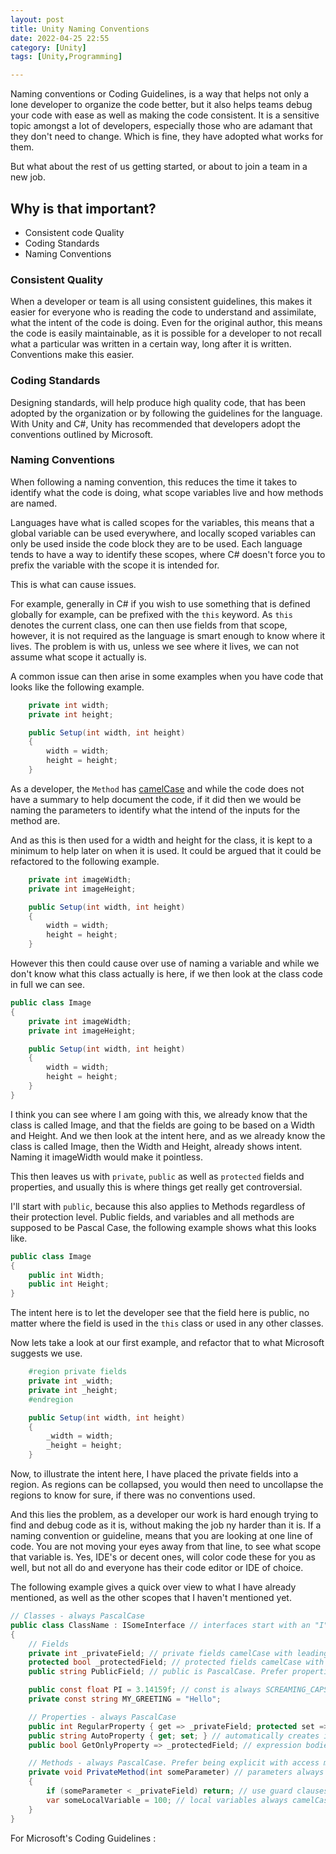```yaml
---
layout: post
title: Unity Naming Conventions
date: 2022-04-25 22:55
category: [Unity]
tags: [Unity,Programming]

---
```


Naming conventions or Coding Guidelines, is a way that helps not only a lone developer to organize the code better, but it also helps teams debug your code with ease as well as making the code consistent. It is a sensitive topic amongst a lot of developers, especially those who are adamant that they don't need to change. Which is fine, they have adopted what works for them.

But what about the rest of us getting started, or about to join a team in a new job.


## Why is that important?

- Consistent code Quality
- Coding Standards
- Naming Conventions



### Consistent Quality
When a developer or team is all using consistent guidelines, this makes it easier for everyone who is reading the code to understand and assimilate, what the intent of the code is doing. Even for the original author, this means the code is easily maintainable, as it is possible for a developer to not recall what a particular was written in a certain way, long after it is written. Conventions make this easier.


### Coding Standards
Designing standards, will help produce high quality code, that has been adopted by the organization or by following the guidelines for the language. With Unity and C#, Unity has recommended that developers adopt the conventions outlined by Microsoft.


### Naming Conventions
When following a naming convention, this reduces the time it takes to identify what the code is doing, what scope variables live and how methods are named.

Languages have what is called scopes for the variables, this means that a global variable can be used everywhere, and locally scoped variables can only be used inside the code block they are to be used. Each language tends to have a way to identify these scopes, where C# doesn't force you to prefix the variable with the scope it is intended for.

This is what can cause issues.

For example, generally in C# if you wish to use something that is defined globally for example, can be prefixed with the `this` keyword. As `this` denotes the current class, one can then use fields from that scope, however, it is not required as the language is smart enough to know where it lives. The problem is with us, unless we see where it lives, we can not assume what scope it actually is.

A common issue can then arise in some examples when you have code that looks like the following example.

```csharp
    private int width;
    private int height;

    public Setup(int width, int height)
    {
        width = width;
        height = height;
    }
```

As a developer, the `Method` has <a href="https://en.wikipedia.org/wiki/Camel_case">camelCase</a> and while the code does not have a summary to help document the code, if it did then we would be naming the parameters to identify what the intend of the inputs for the method are.

And as this is then used for a width and height for the class, it is kept to a minimum to help later on when it is used. It could be argued that it could be refactored to the following example.

```csharp
    private int imageWidth;
    private int imageHeight;

    public Setup(int width, int height)
    {
        width = width;
        height = height;
    }
```

However this then could cause over use of naming a variable and while we don't know what this class actually is here, if we then look at the class code in full we can see.

```csharp
public class Image
{
    private int imageWidth;
    private int imageHeight;

    public Setup(int width, int height)
    {
        width = width;
        height = height;
    }
}
```

I think you can see where I am going with this, we already know that the class is called Image, and that the fields are going to be based on a Width and Height. And we then look at the intent here, and as we already know the class is called Image, then the Width and Height, already shows intent. Naming it imageWidth would make it pointless.

This then leaves us with `private`, `public` as well as `protected` fields and properties, and usually this is where things get really get controversial.

I'll start with `public`, because this also applies to Methods regardless of their protection level. Public fields, and variables and all methods are supposed to be Pascal Case, the following example shows what this looks like.

```csharp
public class Image
{
    public int Width;
    public int Height;
}
```

The intent here is to let the developer see that the field here is public, no matter where the field is used in the `this` class or used in any other classes.

Now lets take a look at our first example, and refactor that to what Microsoft suggests we use.

```csharp
    #region private fields
    private int _width;
    private int _height;
    #endregion

    public Setup(int width, int height)
    {
        _width = width;
        _height = height;
    }
```

Now, to illustrate the intent here, I have placed the private fields into a region. As regions can be collapsed, you would then need to uncollapse the regions to know for sure, if there was no conventions used.

And this lies the problem, as a developer our work is hard enough trying to find and debug code as it is, without making the job ny harder than it is. If a naming convention or guideline, means that you are looking at one line of code. You are not moving your eyes away from that line, to see what scope that variable is. Yes, IDE's or decent ones, will color code these for you as well, but not all do and everyone has their code editor or IDE of choice.

The following example gives a quick over view to what I have already mentioned, as well as the other scopes that I haven't mentioned yet.

```csharp
// Classes - always PascalCase
public class ClassName : ISomeInterface // interfaces start with an "I"
{
    // Fields
    private int _privateField; // private fields camelCase with leading underscore
    protected bool _protectedField; // protected fields camelCase with leading underscore
    public string PublicField; // public is PascalCase. Prefer properties over public fields

    public const float PI = 3.14159f; // const is always SCREAMING_CAPS
    private const string MY_GREETING = "Hello";

    // Properties - always PascalCase
    public int RegularProperty { get => _privateField; protected set => _privateField = value; }
    public string AutoProperty { get; set; } // automatically creates its own backing field
    public bool GetOnlyProperty => _protectedField; // expression bodies to reduce number of lines

    // Methods - always PascalCase. Prefer being explicit with access modifiers like "private"
    private void PrivateMethod(int someParameter) // parameters always camelCase, no underscore
    {
        if (someParameter < _privateField) return; // use guard clauses to reduce indentations
        var someLocalVariable = 100; // local variables always camelCase, no underscore
    }
}
```

For Microsoft's Coding Guidelines :
<a href="https://learn.microsoft.com/en-us/dotnet/csharp/fundamentals/coding-style/coding-conventions" />

